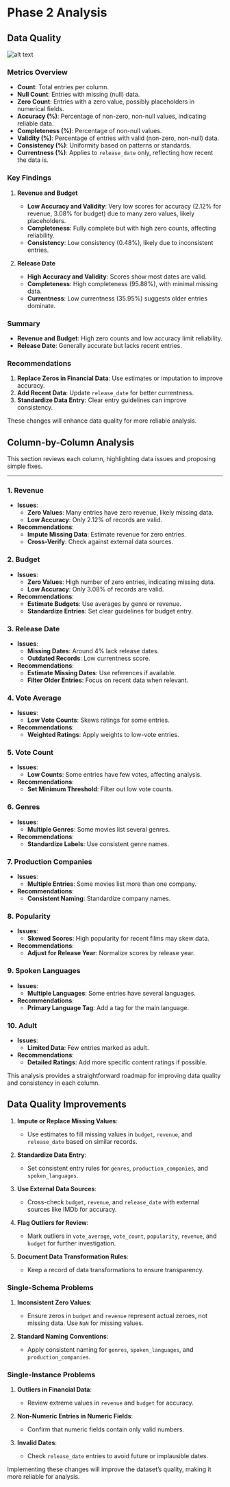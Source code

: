 # Phase 2 Analysis

## Data Quality

![alt text](/public/image-20.png)

### Metrics Overview

- **Count**: Total entries per column.
- **Null Count**: Entries with missing (null) data.
- **Zero Count**: Entries with a zero value, possibly placeholders in numerical fields.
- **Accuracy (%)**: Percentage of non-zero, non-null values, indicating reliable data.
- **Completeness (%)**: Percentage of non-null values.
- **Validity (%)**: Percentage of entries with valid (non-zero, non-null) data.
- **Consistency (%)**: Uniformity based on patterns or standards.
- **Currentness (%)**: Applies to `release_date` only, reflecting how recent the data is.

### Key Findings

1. **Revenue and Budget**
   - **Low Accuracy and Validity**: Very low scores for accuracy (2.12% for revenue, 3.08% for budget) due to many zero values, likely placeholders.
   - **Completeness**: Fully complete but with high zero counts, affecting reliability.
   - **Consistency**: Low consistency (0.48%), likely due to inconsistent entries.

2. **Release Date**
   - **High Accuracy and Validity**: Scores show most dates are valid.
   - **Completeness**: High completeness (95.88%), with minimal missing data.
   - **Currentness**: Low currentness (35.95%) suggests older entries dominate.

### Summary

- **Revenue and Budget**: High zero counts and low accuracy limit reliability.
- **Release Date**: Generally accurate but lacks recent entries.

### Recommendations

1. **Replace Zeros in Financial Data**: Use estimates or imputation to improve accuracy.
2. **Add Recent Data**: Update `release_date` for better currentness.
3. **Standardize Data Entry**: Clear entry guidelines can improve consistency.

These changes will enhance data quality for more reliable analysis.

## Column-by-Column Analysis

This section reviews each column, highlighting data issues and proposing simple fixes.

---

### 1. **Revenue**

- **Issues**:
  - **Zero Values**: Many entries have zero revenue, likely missing data.
  - **Low Accuracy**: Only 2.12% of records are valid.
- **Recommendations**:
  - **Impute Missing Data**: Estimate revenue for zero entries.
  - **Cross-Verify**: Check against external data sources.

### 2. **Budget**

- **Issues**:
  - **Zero Values**: High number of zero entries, indicating missing data.
  - **Low Accuracy**: Only 3.08% of records are valid.
- **Recommendations**:
  - **Estimate Budgets**: Use averages by genre or revenue.
  - **Standardize Entries**: Set clear guidelines for budget entry.

### 3. **Release Date**

- **Issues**:
  - **Missing Dates**: Around 4% lack release dates.
  - **Outdated Records**: Low currentness score.
- **Recommendations**:
  - **Estimate Missing Dates**: Use references if available.
  - **Filter Older Entries**: Focus on recent data when relevant.

### 4. **Vote Average**

- **Issues**:
  - **Low Vote Counts**: Skews ratings for some entries.
- **Recommendations**:
  - **Weighted Ratings**: Apply weights to low-vote entries.

### 5. **Vote Count**

- **Issues**:
  - **Low Counts**: Some entries have few votes, affecting analysis.
- **Recommendations**:
  - **Set Minimum Threshold**: Filter out low vote counts.

### 6. **Genres**

- **Issues**:
  - **Multiple Genres**: Some movies list several genres.
- **Recommendations**:
  - **Standardize Labels**: Use consistent genre names.

### 7. **Production Companies**

- **Issues**:
  - **Multiple Entries**: Some movies list more than one company.
- **Recommendations**:
  - **Consistent Naming**: Standardize company names.

### 8. **Popularity**

- **Issues**:
  - **Skewed Scores**: High popularity for recent films may skew data.
- **Recommendations**:
  - **Adjust for Release Year**: Normalize scores by release year.

### 9. **Spoken Languages**

- **Issues**:
  - **Multiple Languages**: Some entries have several languages.
- **Recommendations**:
  - **Primary Language Tag**: Add a tag for the main language.

### 10. **Adult**

- **Issues**:
  - **Limited Data**: Few entries marked as adult.
- **Recommendations**:
  - **Detailed Ratings**: Add more specific content ratings if possible.

This analysis provides a straightforward roadmap for improving data quality and consistency in each column.

## Data Quality Improvements

1. **Impute or Replace Missing Values**:
   - Use estimates to fill missing values in `budget`, `revenue`, and `release_date` based on similar records.

2. **Standardize Data Entry**:
   - Set consistent entry rules for `genres`, `production_companies`, and `spoken_languages`.

3. **Use External Data Sources**:
   - Cross-check `budget`, `revenue`, and `release_date` with external sources like IMDb for accuracy.

4. **Flag Outliers for Review**:
   - Mark outliers in `vote_average`, `vote_count`, `popularity`, `revenue`, and `budget` for further investigation.

5. **Document Data Transformation Rules**:
   - Keep a record of data transformations to ensure transparency.

### Single-Schema Problems

1. **Inconsistent Zero Values**:
   - Ensure zeros in `budget` and `revenue` represent actual zeroes, not missing data. Use `NaN` for missing values.

2. **Standard Naming Conventions**:
   - Apply consistent naming for `genres`, `spoken_languages`, and `production_companies`.

### Single-Instance Problems

1. **Outliers in Financial Data**:
   - Review extreme values in `revenue` and `budget` for accuracy.

2. **Non-Numeric Entries in Numeric Fields**:
   - Confirm that numeric fields contain only valid numbers.

3. **Invalid Dates**:
   - Check `release_date` entries to avoid future or implausible dates.

Implementing these changes will improve the dataset’s quality, making it more reliable for analysis.